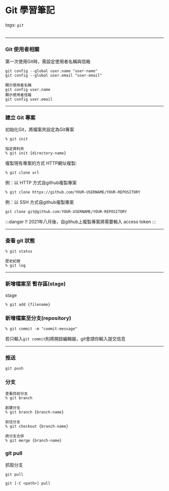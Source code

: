 # Git 學習筆記
###### tags: `git`

---
###  Git 使用者相關
第一次使用Git時，需設定使用者名稱與信箱
```
git config --global user.name "user-name"
git config --global user.email "user-email"

顯示使用者名稱
git config user.name
顯示使用者信箱
git config user.email

```
---
### 建立 Git 專案
初始化Git，將檔案夾設定為Git專案
```
% git init 

指定資料夾
% git init {directory-name} 
```
複製現有專案的方式
HTTP網址複製:
```
% git clone url
```
例：以 HTTP 方式自github複製專案
```
% git clone https://github.com/YOUR-USERNAME/YOUR-REPOSITORY
```
例：以 SSH 方式自github複製專案
```
git clone git@github.com:YOUR-USERNAME/YOUR-REPOSITORY
```
:::danger
!! 2021年八月後，自github上複製專案將需要輸入 access token
:::

---
### 查看 git 狀態
```
% git status

歷史紀錄
% git log 
```
---
### 新增檔案至 暫存區(stage)

stage

```
% git add {filename}
```

### 新增檔案至分支(repository)
```
% git commit -m "commit-message"
```
若只輸入`git commit`則將開啟編輯器，git會請你輸入提交信息

---
### 推送
```
git push
```

### 分支

```
查看目前分支
% git branch 

創建分支
% git branch {branch-name} 

前往分支
% git checkout {branch-name}

將分支合併
% git merge {branch-name}
```

### git pull

抓取分支
```
git pull

git [-C <path>] pull
```
